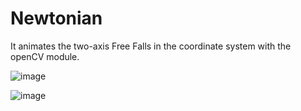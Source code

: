 # Newtonian

It animates the two-axis Free Falls in the coordinate system with the openCV module.

![image](https://github.com/FurkanLiman/Newtonian/assets/71287062/ab74e18d-6fa4-4794-8ae5-1cc28415f35b)

![image](https://github.com/FurkanLiman/Newtonian/assets/71287062/96a5f151-75bb-46ae-a9c2-9a6bb905b2a0)
